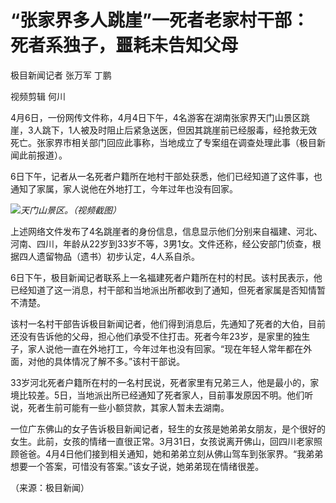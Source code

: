 # “张家界多人跳崖”一死者老家村干部：死者系独子，噩耗未告知父母

极目新闻记者 张万军 丁鹏

视频剪辑 何川

4月6日，一份网传文件称，4月4日下午，4名游客在湖南张家界天门山景区跳崖，3人跳下，1人被及时阻止后紧急送医，但因其跳崖前已经服毒，经抢救无效死亡。张家界市相关部门回应此事称，当地成立了专案组在调查处理此事（极目新闻此前报道）。

6日下午，记者从一名死者户籍所在地村干部处获悉，他们已经知道了这件事，也通知了家属，家人说他在外地打工，今年过年也没有回家。

![](https://inews.gtimg.com/om_bt/OPRGoyc1ztR7x2BmRzJPV2T_5BlIeRJrstishuh8w1IEkAA/1000)_天门山景区。（视频截图）_

上述网络文件发布了4名跳崖者的身份信息，信息显示他们分别来自福建、河北、河南、四川，年龄从22岁到33岁不等，3男1女。文件还称，经公安部门侦查，根据四人遗留物品（遗书）初步认定，4人系自杀。

6日下午，极目新闻记者联系上一名福建死者户籍所在村的村民。该村民表示，他已经知道了这一消息，村干部和当地派出所都收到了通知，但死者家属是否知情暂不清楚。

该村一名村干部告诉极目新闻记者，他们得到消息后，先通知了死者的大伯，目前还没有告诉他的父母，担心他们承受不住打击。死者今年23岁，是家里的独生子，家人说他一直在外地打工，今年过年也没有回家。“现在年轻人常年都在外面，对他的具体情况了解不多。”该村干部说。

33岁河北死者户籍所在村的一名村民说，死者家里有兄弟三人，他是最小的，家境比较差。5日，当地派出所已经通知了死者家人，目前事发原因不明。他们听说，死者生前可能有一些小额贷款，其家人暂未去湖南。

一位广东佛山的女子告诉极目新闻记者，轻生的女孩是她弟弟女朋友，是个很好的女生。此前，女孩的情绪一直很正常。3月31日，女孩说离开佛山，回四川老家照顾爸爸。4月4日他们接到相关通知，她和弟弟立刻从佛山驾车到张家界。“我弟弟想要一个答案，可惜没有答案。”该女子说，她弟弟现在情绪很差。

（来源：极目新闻）

